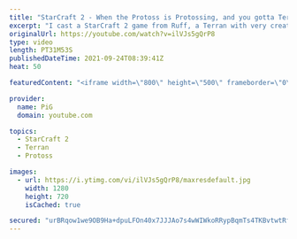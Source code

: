 ```yaml
---
title: "StarCraft 2 - When the Protoss is Protossing, and you gotta Terran | Diamond in the Ruff #53"
excerpt: "I cast a StarCraft 2 game from Ruff, a Terran with very creative gameplay. How will he ruff up his Protoss opponent? 🐷 Support PiG: https://www.patreon.com/PiGSC2  Check out all episodes of 💎 Diamond in the Ruff: https://www.youtube.com/playlist?list=PLFUDU8AOevUfdEq20wYq8Sm9z3sc1yn0l Follow Ruff:"
originalUrl: https://youtube.com/watch?v=ilVJs5gQrP8
type: video
length: PT31M53S
publishedDateTime: 2021-09-24T08:39:41Z
heat: 50

featuredContent: "<iframe width=\"800\" height=\"500\" frameborder=\"0\" src=\"https://www.youtube.com/embed/ilVJs5gQrP8\" allow=\"accelerometer; autoplay; encrypted-media; gyroscope; picture-in-picture\" allowfullscreen></iframe>"

provider:
  name: PiG
  domain: youtube.com

topics:
  - StarCraft 2
  - Terran
  - Protoss

images:
  - url: https://i.ytimg.com/vi/ilVJs5gQrP8/maxresdefault.jpg
    width: 1280
    height: 720
    isCached: true

secured: "urBRqow1we9OB9Ha+dpuLFOn40x7JJJAo7s4wWIWkoRRypBqmTs4TKBvtwtRfoTKwSWkDwirEts2KQLNFQJcbewFq5q5jdZeqBs5NqitJFhb4WLq/8UH6xLBh6Rv6DwpF9y8KVwD0B9GtLoCleJFGAAwCoVmYnyKkqKzrf6IsSEYqMXhTUnBX5F17WymmO9QwLhIIcH3jDadtEOQ4df3Ulw1JGJzo4GjdAD7phqnT4Y4k3VxnW/pqD7RCH1YARqQTy/PdUgSHEfxkgcH6FL6K7eWr9GAcC3jVYvvY9rBfmpk3724FJwPklW13UHBrRUNYEw1nwTsJkKGxPSfemcEHAilyjsKAjY8vPiBRIsFQVWwf0N31avGjVVrO+cy5JpJm10IQhB3T20JwGWxGj1KMbMZ7rcDHfMnP23Ql7Kkzr0=;H4nVATHsCywkHCCYgc2LhA=="
---
```



